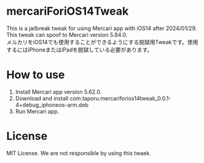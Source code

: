 # mercariForiOS14Tweak
This is a jailbreak tweak for using Mercari app with iOS14 after 2024/01/29.
This tweak can spoof to Mercari version 5.84.0.  
メルカリをiOS14でも使用することができるようにする脱獄用Tweakです。使用するにはiPhoneまたはiPadを脱獄している必要があります。

# How to use
1. Install Mercari app version 5.62.0.
2. Download and install com.taporu.mercariforios14tweak_0.0.1-4+debug_iphoneos-arm.deb 
3. Run Mercari app.

# License
MIT License.
We are not responsible by using this twaek.
